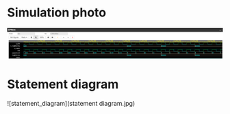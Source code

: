 # Simulation photo

![traffic_lights_photo](simulation.png)


# Statement diagram

![statement_diagram](statement diagram.jpg)
